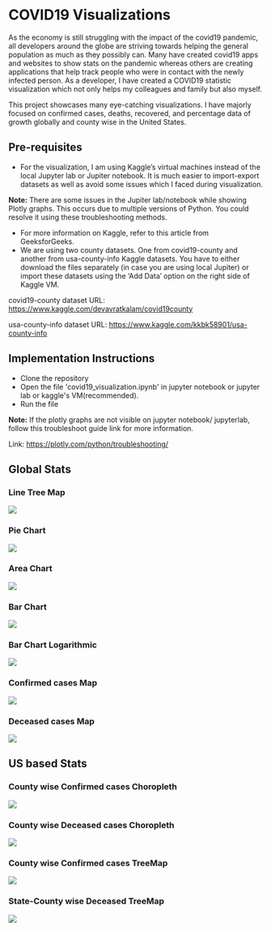# COVID19 Visualizations
As the economy is still struggling with the impact of the covid19 pandemic, all developers around the globe are striving towards helping the general population as much as they possibly can. 
Many have created covid19 apps and websites to show stats on the pandemic whereas others are creating applications that help track people who were in contact with the newly infected person. 
As a developer, I have created a COVID19 statistic visualization which not only helps my colleagues and family but also myself. 

This project showcases many eye-catching visualizations. I have majorly focused on confirmed cases, deaths, recovered, and percentage data of growth globally and county wise in the United States. 

## Pre-requisites
- For the visualization, I am using Kaggle’s virtual machines instead of the local Jupyter lab or Jupiter notebook. It is much easier to import-export datasets as well as avoid some issues which I faced during visualization.

<b>Note:</b> There are some issues in the Jupiter lab/notebook while showing Plotly graphs. This occurs due to multiple versions of Python. You could resolve it using these troubleshooting methods.
- For more information on Kaggle, refer to this article from GeeksforGeeks.
- We are using two county datasets. One from covid19-county and another from usa-county-info Kaggle datasets. You have to either download the files separately (in case you are using local Jupiter) or import these datasets using the ‘Add Data’ option on the right side of Kaggle VM.

covid19-county dataset URL: https://www.kaggle.com/devavratkalam/covid19county

usa-county-info dataset URL: https://www.kaggle.com/kkbk58901/usa-county-info


## Implementation Instructions
- Clone the repository
- Open the file 'covid19_visualization.ipynb' in jupyter notebook or jupyter lab or kaggle's VM(recommended).
- Run the file

<b>Note:</b> If the plotly graphs are not visible on jupyter notebook/ jupyterlab, follow this troubleshoot guide link for more information. 

Link: https://plotly.com/python/troubleshooting/

## Global Stats
### Line Tree Map

![](./images/Line_TreeMap.png)

### Pie Chart

![](./images/Pie-Chart.png)

### Area Chart

![](./images/Area-Chart.png)

### Bar Chart

![](./images/Bar-Chart.png)

### Bar Chart Logarithmic

![](./images/Bar-Chart-Log.png)

### Confirmed cases Map

![](./map/Confirmed_Map.png)

### Deceased cases Map

![](./map/Deceased_Map.png)

## US based Stats
### County wise Confirmed cases Choropleth

![](./choropleth/Confirmed_Choropleth.png)

### County wise Deceased cases Choropleth

![](./choropleth/Deceased_Choropleth.png)

### County wise Confirmed cases TreeMap

![](./map/Confirmed_TreeMap.png)

### State-County wise Deceased TreeMap

![](./map/Deceased_TreeMap.png)
